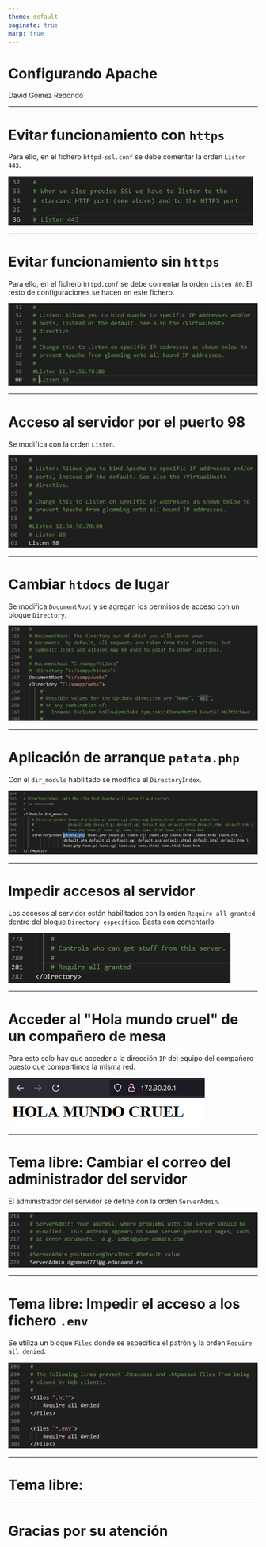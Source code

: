 ```yaml
---
theme: default
paginate: true
marp: true
---
```


# Configurando Apache

David Gómez Redondo

---

# Evitar funcionamiento con `https`

Para ello, en el fichero `httpd-ssl.conf` se debe comentar la orden `Listen 443`.

![](/assets/images/disable-ssl.png)

---

# Evitar funcionamiento sin `https`

Para ello, en el fichero `httpd.conf` se debe comentar la orden `Listen 80`. El resto de configuraciones se hacen en este fichero.

![](/assets/images/disable-http.png)

---

# Acceso al servidor por el puerto 98

Se modifica con la orden `Listen`.

![](/assets/images/listen-98.png)

---

# Cambiar `htdocs` de lugar

Se modifica `DocumentRoot` y se agregan los permisos de acceso con un bloque `Directory`.

![](/assets/images/document-root.png)

---

# Aplicación de arranque `patata.php`

Con el `dir_module` habilitado se modifica el `DirectoryIndex`.

![](/assets/images/directory-index.png)

---

# Impedir accesos al servidor

Los accesos al servidor están habilitados con la orden `Require all granted` dentro del bloque `Directory específico`. Basta con comentarlo.

![](/assets/images/deny-access.png)

---

# Acceder al "Hola mundo cruel" de un compañero de mesa

Para esto solo hay que acceder a la dirección `IP` del equipo del compañero puesto que compartimos la misma red.

![](/assets/images/hola-mundo-cruel-santi.png)

---

# Tema libre: Cambiar el correo del administrador del servidor

El administrador del servidor se define con la orden `ServerAdmin`.

![](/assets/images/server-admin.png)

---

# Tema libre: Impedir el acceso a los fichero `.env`

Se utiliza un bloque `Files` donde se especifica el patrón y la orden `Require all denied`.

![](/assets/images/deny-env-files.png)

---

# Tema libre: 

---

# Gracias por su atención
